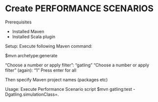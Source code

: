 Create PERFORMANCE SCENARIOS 
=========================
Prerequisites
- Installed Maven
- Installed Scala plugin

Setup:
Execute following Maven command:

$mvn archetype:generate

“Choose a number or apply filter”: “gatling”
“Choose a number or apply filter” (again): “1”
Press enter for all 

Then specify Maven project names (packages etc)

Usage:
Execute Performance Scenario script
    $mvn gatling:test -Dgatling.simulationClass=<package>.<name>
